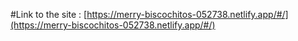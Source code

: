 #Link to the site : [https://merry-biscochitos-052738.netlify.app/#/](https://merry-biscochitos-052738.netlify.app/#/)
